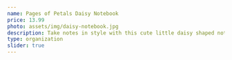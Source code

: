 ```yaml
---
name: Pages of Petals Daisy Notebook
price: 13.99
photo: assets/img/daisy-notebook.jpg
description: Take notes in style with this cute little daisy shaped notebook!
type: organization
slider: true
---
```


